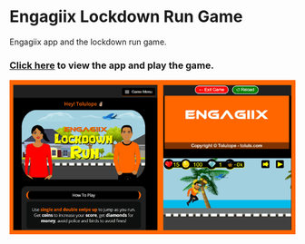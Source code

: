 # Engagiix Lockdown Run Game

Engagiix app and the lockdown run game.

### [Click here](https://lockdown-run.toluls.com) to view the app and play the game.


![lockdown run banner](img/screenshot.png)
